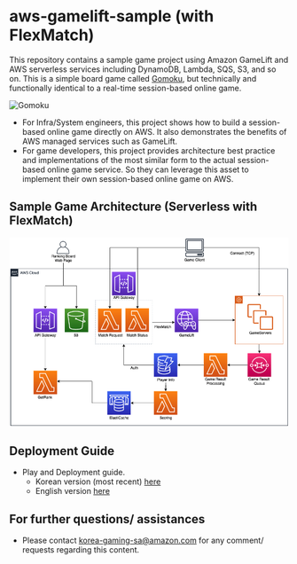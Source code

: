 # aws-gamelift-sample (with FlexMatch)

This repository contains a sample game project using Amazon GameLift and AWS serverless services including DynamoDB, Lambda, SQS, S3, and so on. This is a simple board game called [Gomoku](https://en.wikipedia.org/wiki/Gomoku), but technically and functionally identical to a real-time session-based online game.

![Gomoku](web/gomoku.png)

- For Infra/System engineers, this project shows how to build a session-based online game directly on AWS. It also demonstrates the benefits of AWS managed services such as GameLift.
- For game developers, this project provides architecture best practice and implementations of the most similar form to the actual session-based online game service. So they can leverage this asset to implement their own session-based online game on AWS.

## Sample Game Architecture (Serverless with FlexMatch)

![Architecture Overview](web/gomoku_arch.png)

## Deployment Guide

- Play and Deployment guide.
  - Korean version (most recent) [here](deployment/GameLift_Gomok%2BHoL%2BFlexMatch_KR_latest.pdf)
  - English version [here](deployment/deployment.md)

## For further questions/ assistances

- Please contact korea-gaming-sa@amazon.com for any comment/ requests regarding this content.
